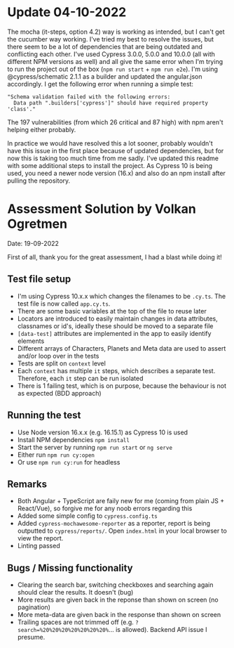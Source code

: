 # Update 04-10-2022
The mocha (it-steps, option 4.2) way is working as intended, but I can't get the cucumber way working. I've tried my best to resolve the issues, but there seem to be a lot of dependencies that are being outdated and conflicting each other. I've used Cypress 3.0.0, 5.0.0 and 10.0.0 (all with different NPM versions as well) and all give the same error when I'm trying to run the project out of the box (`npm run start` + `npm run e2e`). I'm using @cypress/schematic 2.1.1 as a builder and updated the angular.json accordingly. I get the following error when running a simple test:

```
"Schema validation failed with the following errors:
  Data path ".builders['cypress']" should have required property 'class'."
 ```

The 197 vulnerabilities (from which 26 critical and 87 high) with npm aren't helping either probably.

In practice we would have resolved this a lot sooner, probably wouldn't have this issue in the first place because of updated dependencies, but for now this is taking too much time from me sadly. I've updated this readme with some additional steps to install the project. As Cypress 10 is being used, you need a newer node version (16.x) and also do an npm install after pulling the repository.

# Assessment Solution by Volkan Ogretmen
Date: 19-09-2022

First of all, thank you for the great assessment, I had a blast while doing it!

## Test file setup
- I'm using Cypress 10.x.x which changes the filenames to be `.cy.ts`. The test file is now called `app.cy.ts`.
- There are some basic variables at the top of the file to reuse later
- Locators are introduced to easily maintain changes in data attributes, classnames or id's, ideally these should be moved to a separate file
- `[data-test]` attributes are implemented in the app to easily identify elements
- Different arrays of Characters, Planets and Meta data are used to assert and/or loop over in the tests
- Tests are split on `context` level
- Each `context` has multiple `it` steps, which describes a separate test. Therefore, each `it` step can be run isolated
- There is 1 failing test, which is on purpose, because the behaviour is not as expected (BDD approach)

## Running the test
- Use Node version 16.x.x (e.g. 16.15.1) as Cypress 10 is used
- Install NPM dependencies `npm install`
- Start the server by running `npm run start` or `ng serve`
- Either run `npm run cy:open`
- Or use `npm run cy:run` for headless

## Remarks
- Both Angular + TypeScript are faily new for me (coming from plain JS + React/Vue), so forgive me for any noob errors regarding this
- Added some simple config to `cypress.config.ts`
- Added `cypress-mochawesome-reporter` as a reporter, report is being outputted to `cypress/reports/`. Open `index.html` in your local browser to view the report.
- Linting passed

## Bugs / Missing functionality
- Clearing the search bar, switching checkboxes and searching again should clear the results. It doesn't (bug)
- More results are given back in the reponse than shown on screen (no pagination)
- More meta-data are given back in the response than shown on screen
- Trailing spaces are not trimmed off (e.g. `?search=%20%20%20%20%20%20%20%`... is allowed). Backend API issue I presume.
